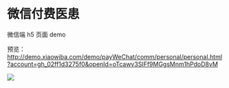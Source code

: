 # 微信付费医患
<p>微信端 h5 页面 demo</p>
<p>预览：<a href='http://demo.xiaowiba.com/demo/payWeChat/comm/personal/personal.html?account=gh_02ff1d3275f0&openId=oTcawv3SIFf9MGgsMnm1hPdoD8vM' target='_blank'>http://demo.xiaowiba.com/demo/payWeChat/comm/personal/personal.html?account=gh_02ff1d3275f0&openId=oTcawv3SIFf9MGgsMnm1hPdoD8vM</a></p>

<img src='http://images.xiaowiba.com/2019/01/1753135019.png'>
